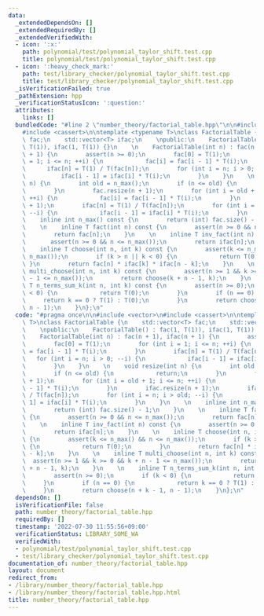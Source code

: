```yaml
---
data:
  _extendedDependsOn: []
  _extendedRequiredBy: []
  _extendedVerifiedWith:
  - icon: ':x:'
    path: polynomial/test/polynomial_taylor_shift.test.cpp
    title: polynomial/test/polynomial_taylor_shift.test.cpp
  - icon: ':heavy_check_mark:'
    path: test/library_checker/polynomial_taylor_shift.test.cpp
    title: test/library_checker/polynomial_taylor_shift.test.cpp
  _isVerificationFailed: true
  _pathExtension: hpp
  _verificationStatusIcon: ':question:'
  attributes:
    links: []
  bundledCode: "#line 2 \"number_theory/factorial_table.hpp\"\n\n#include <vector>\n\
    #include <cassert>\n\ntemplate <typename T>\nclass FactorialTable {\n    std::vector<T>\
    \ fac;\n    std::vector<T> ifac;\n    \npublic:\n    FactorialTable() : fac(1,\
    \ T(1)), ifac(1, T(1)) {}\n    \n    FactorialTable(int n) : fac(n + 1), ifac(n\
    \ + 1) {\n        assert(n >= 0);\n        fac[0] = T(1);\n        for (int i\
    \ = 1; i <= n; ++i) {\n            fac[i] = fac[i - 1] * T(i);\n        }\n  \
    \      ifac[n] = T(1) / T(fac[n]);\n        for (int i = n; i > 0; --i) {\n  \
    \          ifac[i - 1] = ifac[i] * T(i);\n        }\n    }\n    \n    void resize(int\
    \ n) {\n        int old = n_max();\n        if (n <= old) {\n            return;\n\
    \        }\n        fac.resize(n + 1);\n        for (int i = old + 1; i <= n;\
    \ ++i) {\n            fac[i] = fac[i - 1] * T(i);\n        }\n        ifac.resize(n\
    \ + 1);\n        ifac[n] = T(1) / T(fac[n]);\n        for (int i = n; i > old;\
    \ --i) {\n            ifac[i - 1] = ifac[i] * T(i);\n        }\n    }\n    \n\
    \    inline int n_max() const {\n        return (int) fac.size() - 1;\n    }\n\
    \    \n    inline T fact(int n) const {\n        assert(n >= 0 && n <= n_max());\n\
    \        return fac[n];\n    }\n    \n    inline T inv_fact(int n) const {\n \
    \       assert(n >= 0 && n <= n_max());\n        return ifac[n];\n    }\n    \n\
    \    inline T choose(int n, int k) const {\n        assert(k <= n_max() && n <=\
    \ n_max());\n        if (k > n || k < 0) {\n            return T(0);\n       \
    \ }\n        return fac[n] * ifac[k] * ifac[n - k];\n    }\n    \n    inline T\
    \ multi_choose(int n, int k) const {\n        assert(n >= 1 && k >= 0 && k + n\
    \ - 1 <= n_max());\n        return choose(k + n - 1, k);\n    }\n    \n    inline\
    \ T n_terms_sum_k(int n, int k) const {\n        assert(n >= 0);\n        if (k\
    \ < 0) {\n            return T(0);\n        }\n        if (n == 0) {\n       \
    \     return k == 0 ? T(1) : T(0);\n        }\n        return choose(n + k - 1,\
    \ n - 1);\n    }\n};\n"
  code: "#pragma once\n\n#include <vector>\n#include <cassert>\n\ntemplate <typename\
    \ T>\nclass FactorialTable {\n    std::vector<T> fac;\n    std::vector<T> ifac;\n\
    \    \npublic:\n    FactorialTable() : fac(1, T(1)), ifac(1, T(1)) {}\n    \n\
    \    FactorialTable(int n) : fac(n + 1), ifac(n + 1) {\n        assert(n >= 0);\n\
    \        fac[0] = T(1);\n        for (int i = 1; i <= n; ++i) {\n            fac[i]\
    \ = fac[i - 1] * T(i);\n        }\n        ifac[n] = T(1) / T(fac[n]);\n     \
    \   for (int i = n; i > 0; --i) {\n            ifac[i - 1] = ifac[i] * T(i);\n\
    \        }\n    }\n    \n    void resize(int n) {\n        int old = n_max();\n\
    \        if (n <= old) {\n            return;\n        }\n        fac.resize(n\
    \ + 1);\n        for (int i = old + 1; i <= n; ++i) {\n            fac[i] = fac[i\
    \ - 1] * T(i);\n        }\n        ifac.resize(n + 1);\n        ifac[n] = T(1)\
    \ / T(fac[n]);\n        for (int i = n; i > old; --i) {\n            ifac[i -\
    \ 1] = ifac[i] * T(i);\n        }\n    }\n    \n    inline int n_max() const {\n\
    \        return (int) fac.size() - 1;\n    }\n    \n    inline T fact(int n) const\
    \ {\n        assert(n >= 0 && n <= n_max());\n        return fac[n];\n    }\n\
    \    \n    inline T inv_fact(int n) const {\n        assert(n >= 0 && n <= n_max());\n\
    \        return ifac[n];\n    }\n    \n    inline T choose(int n, int k) const\
    \ {\n        assert(k <= n_max() && n <= n_max());\n        if (k > n || k < 0)\
    \ {\n            return T(0);\n        }\n        return fac[n] * ifac[k] * ifac[n\
    \ - k];\n    }\n    \n    inline T multi_choose(int n, int k) const {\n      \
    \  assert(n >= 1 && k >= 0 && k + n - 1 <= n_max());\n        return choose(k\
    \ + n - 1, k);\n    }\n    \n    inline T n_terms_sum_k(int n, int k) const {\n\
    \        assert(n >= 0);\n        if (k < 0) {\n            return T(0);\n   \
    \     }\n        if (n == 0) {\n            return k == 0 ? T(1) : T(0);\n   \
    \     }\n        return choose(n + k - 1, n - 1);\n    }\n};\n"
  dependsOn: []
  isVerificationFile: false
  path: number_theory/factorial_table.hpp
  requiredBy: []
  timestamp: '2022-07-30 11:55:56+09:00'
  verificationStatus: LIBRARY_SOME_WA
  verifiedWith:
  - polynomial/test/polynomial_taylor_shift.test.cpp
  - test/library_checker/polynomial_taylor_shift.test.cpp
documentation_of: number_theory/factorial_table.hpp
layout: document
redirect_from:
- /library/number_theory/factorial_table.hpp
- /library/number_theory/factorial_table.hpp.html
title: number_theory/factorial_table.hpp
---
```


